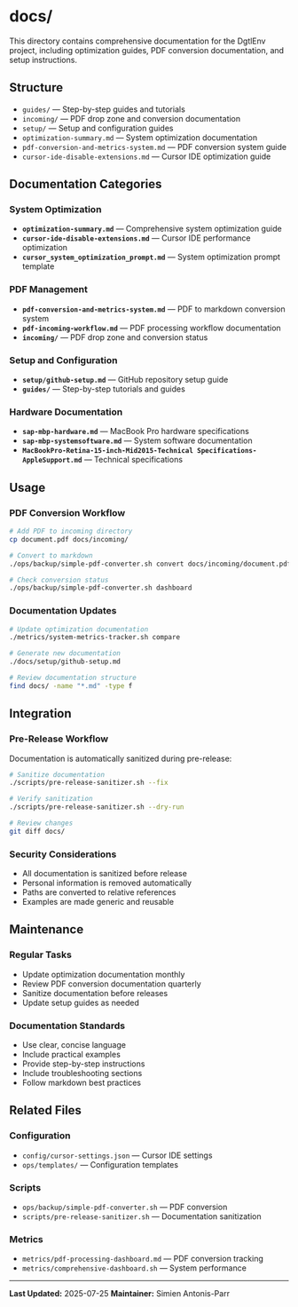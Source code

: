 # docs/

This directory contains comprehensive documentation for the DgtlEnv project, including optimization guides, PDF conversion documentation, and setup instructions.

## Structure
- `guides/` — Step-by-step guides and tutorials
- `incoming/` — PDF drop zone and conversion documentation
- `setup/` — Setup and configuration guides
- `optimization-summary.md` — System optimization documentation
- `pdf-conversion-and-metrics-system.md` — PDF conversion system guide
- `cursor-ide-disable-extensions.md` — Cursor IDE optimization guide

## Documentation Categories

### System Optimization
- **`optimization-summary.md`** — Comprehensive system optimization guide
- **`cursor-ide-disable-extensions.md`** — Cursor IDE performance optimization
- **`cursor_system_optimization_prompt.md`** — System optimization prompt template

### PDF Management
- **`pdf-conversion-and-metrics-system.md`** — PDF to markdown conversion system
- **`pdf-incoming-workflow.md`** — PDF processing workflow documentation
- **`incoming/`** — PDF drop zone and conversion status

### Setup and Configuration
- **`setup/github-setup.md`** — GitHub repository setup guide
- **`guides/`** — Step-by-step tutorials and guides

### Hardware Documentation
- **`sap-mbp-hardware.md`** — MacBook Pro hardware specifications
- **`sap-mbp-systemsoftware.md`** — System software documentation
- **`MacBookPro-Retina-15-inch-Mid2015-Technical Specifications-AppleSupport.md`** — Technical specifications

## Usage

### PDF Conversion Workflow
```bash
# Add PDF to incoming directory
cp document.pdf docs/incoming/

# Convert to markdown
./ops/backup/simple-pdf-converter.sh convert docs/incoming/document.pdf

# Check conversion status
./ops/backup/simple-pdf-converter.sh dashboard
```

### Documentation Updates
```bash
# Update optimization documentation
./metrics/system-metrics-tracker.sh compare

# Generate new documentation
./docs/setup/github-setup.md

# Review documentation structure
find docs/ -name "*.md" -type f
```

## Integration

### Pre-Release Workflow
Documentation is automatically sanitized during pre-release:
```bash
# Sanitize documentation
./scripts/pre-release-sanitizer.sh --fix

# Verify sanitization
./scripts/pre-release-sanitizer.sh --dry-run

# Review changes
git diff docs/
```

### Security Considerations
- All documentation is sanitized before release
- Personal information is removed automatically
- Paths are converted to relative references
- Examples are made generic and reusable

## Maintenance

### Regular Tasks
- Update optimization documentation monthly
- Review PDF conversion documentation quarterly
- Sanitize documentation before releases
- Update setup guides as needed

### Documentation Standards
- Use clear, concise language
- Include practical examples
- Provide step-by-step instructions
- Include troubleshooting sections
- Follow markdown best practices

## Related Files

### Configuration
- `config/cursor-settings.json` — Cursor IDE settings
- `ops/templates/` — Configuration templates

### Scripts
- `ops/backup/simple-pdf-converter.sh` — PDF conversion
- `scripts/pre-release-sanitizer.sh` — Documentation sanitization

### Metrics
- `metrics/pdf-processing-dashboard.md` — PDF conversion tracking
- `metrics/comprehensive-dashboard.sh` — System performance

---

**Last Updated:** 2025-07-25
**Maintainer:** Simien Antonis-Parr
